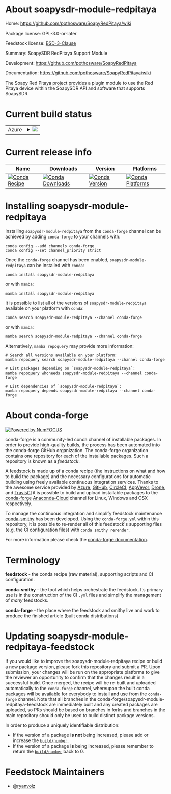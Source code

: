 About soapysdr-module-redpitaya
===============================

Home: https://github.com/pothosware/SoapyRedPitaya/wiki

Package license: GPL-3.0-or-later

Feedstock license: [BSD-3-Clause](https://github.com/conda-forge/soapysdr-module-redpitaya-feedstock/blob/main/LICENSE.txt)

Summary: SoapySDR RedPitaya Support Module

Development: https://github.com/pothosware/SoapyRedPitaya

Documentation: https://github.com/pothosware/SoapyRedPitaya/wiki

The Soapy Red Pitaya project provides a plugin module to use the Red Pitaya device within the SoapySDR API and software that supports SoapySDR.


Current build status
====================


<table>
    
  <tr>
    <td>Azure</td>
    <td>
      <details>
        <summary>
          <a href="https://dev.azure.com/conda-forge/feedstock-builds/_build/latest?definitionId=18410&branchName=main">
            <img src="https://dev.azure.com/conda-forge/feedstock-builds/_apis/build/status/soapysdr-module-redpitaya-feedstock?branchName=main">
          </a>
        </summary>
        <table>
          <thead><tr><th>Variant</th><th>Status</th></tr></thead>
          <tbody><tr>
              <td>linux_64</td>
              <td>
                <a href="https://dev.azure.com/conda-forge/feedstock-builds/_build/latest?definitionId=18410&branchName=main">
                  <img src="https://dev.azure.com/conda-forge/feedstock-builds/_apis/build/status/soapysdr-module-redpitaya-feedstock?branchName=main&jobName=linux&configuration=linux%20linux_64_" alt="variant">
                </a>
              </td>
            </tr><tr>
              <td>linux_aarch64</td>
              <td>
                <a href="https://dev.azure.com/conda-forge/feedstock-builds/_build/latest?definitionId=18410&branchName=main">
                  <img src="https://dev.azure.com/conda-forge/feedstock-builds/_apis/build/status/soapysdr-module-redpitaya-feedstock?branchName=main&jobName=linux&configuration=linux%20linux_aarch64_" alt="variant">
                </a>
              </td>
            </tr><tr>
              <td>linux_ppc64le</td>
              <td>
                <a href="https://dev.azure.com/conda-forge/feedstock-builds/_build/latest?definitionId=18410&branchName=main">
                  <img src="https://dev.azure.com/conda-forge/feedstock-builds/_apis/build/status/soapysdr-module-redpitaya-feedstock?branchName=main&jobName=linux&configuration=linux%20linux_ppc64le_" alt="variant">
                </a>
              </td>
            </tr><tr>
              <td>osx_64</td>
              <td>
                <a href="https://dev.azure.com/conda-forge/feedstock-builds/_build/latest?definitionId=18410&branchName=main">
                  <img src="https://dev.azure.com/conda-forge/feedstock-builds/_apis/build/status/soapysdr-module-redpitaya-feedstock?branchName=main&jobName=osx&configuration=osx%20osx_64_" alt="variant">
                </a>
              </td>
            </tr><tr>
              <td>osx_arm64</td>
              <td>
                <a href="https://dev.azure.com/conda-forge/feedstock-builds/_build/latest?definitionId=18410&branchName=main">
                  <img src="https://dev.azure.com/conda-forge/feedstock-builds/_apis/build/status/soapysdr-module-redpitaya-feedstock?branchName=main&jobName=osx&configuration=osx%20osx_arm64_" alt="variant">
                </a>
              </td>
            </tr><tr>
              <td>win_64</td>
              <td>
                <a href="https://dev.azure.com/conda-forge/feedstock-builds/_build/latest?definitionId=18410&branchName=main">
                  <img src="https://dev.azure.com/conda-forge/feedstock-builds/_apis/build/status/soapysdr-module-redpitaya-feedstock?branchName=main&jobName=win&configuration=win%20win_64_" alt="variant">
                </a>
              </td>
            </tr>
          </tbody>
        </table>
      </details>
    </td>
  </tr>
</table>

Current release info
====================

| Name | Downloads | Version | Platforms |
| --- | --- | --- | --- |
| [![Conda Recipe](https://img.shields.io/badge/recipe-soapysdr--module--redpitaya-green.svg)](https://anaconda.org/conda-forge/soapysdr-module-redpitaya) | [![Conda Downloads](https://img.shields.io/conda/dn/conda-forge/soapysdr-module-redpitaya.svg)](https://anaconda.org/conda-forge/soapysdr-module-redpitaya) | [![Conda Version](https://img.shields.io/conda/vn/conda-forge/soapysdr-module-redpitaya.svg)](https://anaconda.org/conda-forge/soapysdr-module-redpitaya) | [![Conda Platforms](https://img.shields.io/conda/pn/conda-forge/soapysdr-module-redpitaya.svg)](https://anaconda.org/conda-forge/soapysdr-module-redpitaya) |

Installing soapysdr-module-redpitaya
====================================

Installing `soapysdr-module-redpitaya` from the `conda-forge` channel can be achieved by adding `conda-forge` to your channels with:

```
conda config --add channels conda-forge
conda config --set channel_priority strict
```

Once the `conda-forge` channel has been enabled, `soapysdr-module-redpitaya` can be installed with `conda`:

```
conda install soapysdr-module-redpitaya
```

or with `mamba`:

```
mamba install soapysdr-module-redpitaya
```

It is possible to list all of the versions of `soapysdr-module-redpitaya` available on your platform with `conda`:

```
conda search soapysdr-module-redpitaya --channel conda-forge
```

or with `mamba`:

```
mamba search soapysdr-module-redpitaya --channel conda-forge
```

Alternatively, `mamba repoquery` may provide more information:

```
# Search all versions available on your platform:
mamba repoquery search soapysdr-module-redpitaya --channel conda-forge

# List packages depending on `soapysdr-module-redpitaya`:
mamba repoquery whoneeds soapysdr-module-redpitaya --channel conda-forge

# List dependencies of `soapysdr-module-redpitaya`:
mamba repoquery depends soapysdr-module-redpitaya --channel conda-forge
```


About conda-forge
=================

[![Powered by
NumFOCUS](https://img.shields.io/badge/powered%20by-NumFOCUS-orange.svg?style=flat&colorA=E1523D&colorB=007D8A)](https://numfocus.org)

conda-forge is a community-led conda channel of installable packages.
In order to provide high-quality builds, the process has been automated into the
conda-forge GitHub organization. The conda-forge organization contains one repository
for each of the installable packages. Such a repository is known as a *feedstock*.

A feedstock is made up of a conda recipe (the instructions on what and how to build
the package) and the necessary configurations for automatic building using freely
available continuous integration services. Thanks to the awesome service provided by
[Azure](https://azure.microsoft.com/en-us/services/devops/), [GitHub](https://github.com/),
[CircleCI](https://circleci.com/), [AppVeyor](https://www.appveyor.com/),
[Drone](https://cloud.drone.io/welcome), and [TravisCI](https://travis-ci.com/)
it is possible to build and upload installable packages to the
[conda-forge](https://anaconda.org/conda-forge) [Anaconda-Cloud](https://anaconda.org/)
channel for Linux, Windows and OSX respectively.

To manage the continuous integration and simplify feedstock maintenance
[conda-smithy](https://github.com/conda-forge/conda-smithy) has been developed.
Using the ``conda-forge.yml`` within this repository, it is possible to re-render all of
this feedstock's supporting files (e.g. the CI configuration files) with ``conda smithy rerender``.

For more information please check the [conda-forge documentation](https://conda-forge.org/docs/).

Terminology
===========

**feedstock** - the conda recipe (raw material), supporting scripts and CI configuration.

**conda-smithy** - the tool which helps orchestrate the feedstock.
                   Its primary use is in the construction of the CI ``.yml`` files
                   and simplify the management of *many* feedstocks.

**conda-forge** - the place where the feedstock and smithy live and work to
                  produce the finished article (built conda distributions)


Updating soapysdr-module-redpitaya-feedstock
============================================

If you would like to improve the soapysdr-module-redpitaya recipe or build a new
package version, please fork this repository and submit a PR. Upon submission,
your changes will be run on the appropriate platforms to give the reviewer an
opportunity to confirm that the changes result in a successful build. Once
merged, the recipe will be re-built and uploaded automatically to the
`conda-forge` channel, whereupon the built conda packages will be available for
everybody to install and use from the `conda-forge` channel.
Note that all branches in the conda-forge/soapysdr-module-redpitaya-feedstock are
immediately built and any created packages are uploaded, so PRs should be based
on branches in forks and branches in the main repository should only be used to
build distinct package versions.

In order to produce a uniquely identifiable distribution:
 * If the version of a package **is not** being increased, please add or increase
   the [``build/number``](https://docs.conda.io/projects/conda-build/en/latest/resources/define-metadata.html#build-number-and-string).
 * If the version of a package **is** being increased, please remember to return
   the [``build/number``](https://docs.conda.io/projects/conda-build/en/latest/resources/define-metadata.html#build-number-and-string)
   back to 0.

Feedstock Maintainers
=====================

* [@ryanvolz](https://github.com/ryanvolz/)

